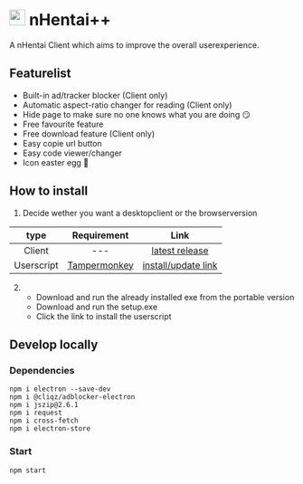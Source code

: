 # <img src="./build/icon.ico" style="height:1em"> nHentai++
A nHentai Client which aims to improve the overall userexperience.

## Featurelist
- Built-in ad/tracker blocker (Client only)
- Automatic aspect-ratio changer for reading (Client only)
- Hide page to make sure no one knows what you are doing 😏
- Free favourite feature
- Free download feature (Client only)
- Easy copie url button
- Easy code viewer/changer
- Icon easter egg 🥚

##  How to install
1. Decide wether you want a desktopclient or the browserversion

|   type  |            Requirement            |            Link            |
| :-----: | :-----------------------------: | :-----------------------------: |
| Client | --- |    [latest release](https://github.com/Knuspie/nHentai/releases/latest)    |
|  Userscript  | [Tampermonkey](https://www.tampermonkey.net/) |     [install/update link](https://github.com/Knuspie)     |

2. - Download and run the already installed exe from the portable version
   - Download and run the setup.exe
   - Click the link to install the userscript

## Develop locally
### Dependencies
```
npm i electron --save-dev
npm i @cliqz/adblocker-electron
npm i jszip@2.6.1
npm i request
npm i cross-fetch
npm i electron-store
```
### Start
```
npm start
```
